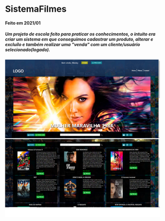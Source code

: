 # SistemaFilmes
#### Feito em 2021/01
##### Um projeto de escola feito para praticar os conhecimentos, o intuito era criar um sistema em que conseguimos cadastrar um produto, alterar e excluílo e também realizar uma "venda" com um cliente/usuário selecionado(logado).

<img src="1.png">

<img src="2.png">


